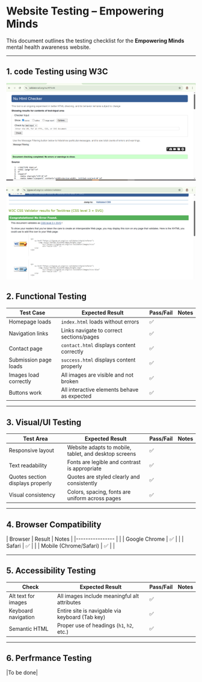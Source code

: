 
#  Website Testing – Empowering Minds

This document outlines the testing checklist for the **Empowering Minds** mental health awareness website.

---

## 1. code Testing using W3C

![Alt text](assets/images/htmlcheck.png)

![Alt text](assets/images/csschecked.png)

## 2. Functional Testing

| Test Case                        | Expected Result                                        | Pass/Fail  | Notes                         |
|----------------------------------|--------------------------------------------------------|----------- |-------------------------------|
| Homepage loads                   | `index.html` loads without errors                      | ✅         |                               |
| Navigation links                 | Links navigate to correct sections/pages               | ✅         |                               |
| Contact page                     | `contact.html` displays content correctly              | ✅         |                               |
| Submission page loads            | `success.html` displays content properly               | ✅         |                               |
| Images load correctly            | All images are visible and not broken                  | ✅         |                               |
| Buttons work                     | All interactive elements behave as expected            | ✅         |                               |

---

## 3. Visual/UI Testing

| Test Area                        | Expected Result                                        | Pass/Fail | Notes                         |
|----------------------------------|--------------------------------------------------------|-----------|-------------------------------|
| Responsive layout                | Website adapts to mobile, tablet, and desktop screens  | ✅         |                               |
| Text readability                  | Fonts are legible and contrast is appropriate         | ✅        |                               |
| Quotes section displays properly  | Quotes are styled clearly and consistently            | ✅        |                               |
| Visual consistency                | Colors, spacing, fonts are uniform across pages       | ✅        |                               |

---

## 4. Browser Compatibility

| Browser                | Result   | Notes         |
|----------------                   |               |
| Google Chrome          | ✅       |               |
| Safari                 | ✅       |               |
| Mobile (Chrome/Safari) | ✅       |               |

---


## 5. Accessibility Testing

| Check                       | Expected Result                                  | Pass/Fail | Notes |
|-----------------------------|--------------------------------------------------|-----------|-------|
| Alt text for images         | All images include meaningful alt attributes     | ✅        |       |
| Keyboard navigation         | Entire site is navigable via keyboard (Tab key)  | ✅        |       |
| Semantic HTML               | Proper use of headings (`h1`, `h2`, etc.)        | ✅        |       |

---
## 6. Perfrmance Testing
|To be done|

